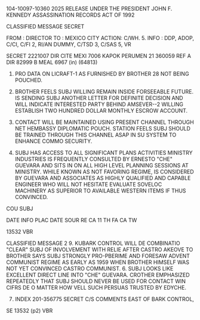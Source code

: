 104-10097-10360
2025 RELEASE UNDER THE PRESIDENT JOHN F. KENNEDY ASSASSINATION RECORDS ACT OF 1992

CLASSIFIED MESSAGE
SECRET

FROM : DIRECTOR
TO : MEXICO CITY
ACTION: C/WH. 5.
INFO : DDP, ADOP, C/CI, C/FI 2, RI/AN DUMMY, C/TSD 3, C/SAS 5, VR

SECRET 2221007
DIR CITE MEXI 7006
KAPOK PERUMEN 21 360059
REF A DIR 82999
B MEAL 6967 (in) (64813)

1. PRO DATA ON LICRAFT-1 AS FURNISHED BY BROTHER 28 NOT BEING
POUCHED.

2. BROTHER FEELS SUBJ WILLING REMAIN INSIDE FORSEEABLE FUTURE.
IS SENDING SUBJ ANOTHER LETTER FOR DEFINITE DECISION AND WILL
INDICATE INTERESTED PARTY BEHIND AMSEVER--2 WILLING ESTABLISH TWO
HUNDRED DOLLAR MONTHLY ESCROW ACCOUNT.

3. CONTACT WILL BE MAINTAINED USING PRESENT CHANNEL THROUGH
NET HEMBASSY DIPLOMATIC POUCH. STATION FEELS SUBJ SHOULD BE TRAINED
THROUGH THIS CHANNEL ASAP IN SU SYSTEM TO ENHANCE COMMO SECURITY.

4. SUBJ HAS ACCESS TO ALL SIGNIFICANT PLANS ACTIVITIES MINISTRY
INDUSTRIES IS FREQUENTLY CONSULTED BY ERNESTO "CHE" GUEVARA AND
SITS IN ON ALL HIGH LEVEL PLANNING SESSIONS AT MINISTRY. WHILE
KNOWN AS NOT FAVORING REGIME, IS CONSIDERED BY GUEVARA AND
ASSOCIATES AS HIGHLY QUALIFIED AND CAPABLE ENGINEER WHO WILL NOT
HESITATE EVALUATE SOVELOC MACHINERY AS SUPERIOR TO AVAILABLE
WESTERN ITEMS IF THUS CONVINCED.

COU
SUBJ

DATE
INFO
PLAC
DATE
SOUR
RE
CA
11
TH
FA
CA
TW

13532 VBR

CLASSIFIED MESSAGE
2
9. KUBARK CONTROL WILL DE COMBINATIO
"CLEAR" SUBJ OF INVOLVEMENT WITH RELIE AFTER CASTRO AKEOVE TO
BROTHER SAYS SUBJ STRONGLY PRO-PBERIME AND FORESAW ADVENT
COMMUNIST REGIME AS EARLY AS 1959 WHEN BROTHER HIMSELF WAS NOT YET
CONVINCED CASTRO COMMUNIST.
6. SUBJ LOOKS LIKE EXCELLENT DIRECT LINE INTO "CHE" GUEVARA.
CROTHER EMPHASIZED REPEATEDLY THAT SUBJ SHOULD NEVER BE USED FOR
CONTACT WIN CIFRS DE O MATTER HOW VELL SUCH PERSUAS TRUSTED BY
EDYCHE.

7. INDEX 201-356775
SECRET
C/S COMMENTS
EAST OF BARK CONTROL,

SE
13532 (p2)
VBR
